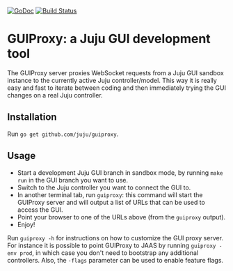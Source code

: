 [![GoDoc](https://godoc.org/github.com/juju/guiproxy?status.svg)](https://godoc.org/github.com/juju/guiproxy)
[![Build Status](https://travis-ci.org/juju/guiproxy.svg?branch=master)](https://travis-ci.org/juju/guiproxy)

# GUIProxy: a Juju GUI development tool

The GUIProxy server proxies WebSocket requests from a Juju GUI sandbox instance
to the currently active Juju controller/model. This way it is really easy and
fast to iterate between coding and then immediately trying the GUI changes on a
real Juju controller.

## Installation

Run `go get github.com/juju/guiproxy`.

## Usage

- Start a development Juju GUI branch in sandbox mode, by running `make run` in
  the GUI branch you want to use.
- Switch to the Juju controller you want to connect the GUI to.
- In another terminal tab, run `guiproxy`: this command will start the GUIProxy
  server and will output a list of URLs that can be used to access the GUI.
- Point your browser to one of the URLs above (from the `guiproxy` output).
- Enjoy!

Run `guiproxy -h` for instructions on how to customize the GUI proxy server.
For instance it is possible to point GUIProxy to JAAS by running
`guiproxy -env prod`, in which case you don't need to bootstrap any additional
controllers. Also, the `-flags` parameter can be used to enable feature flags.

